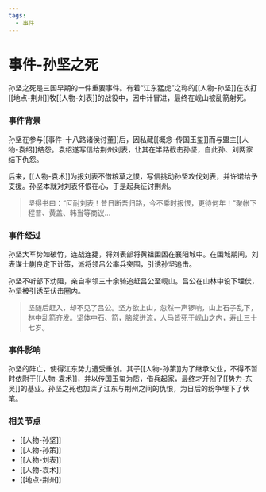 ```yaml
---
tags:
  - 事件
---
```

# 事件-孙坚之死

孙坚之死是三国早期的一件重要事件。有着“江东猛虎”之称的[[人物-孙坚]]在攻打[[地点-荆州]]牧[[人物-刘表]]的战役中，因中计冒进，最终在岘山被乱箭射死。

### 事件背景

孙坚在参与[[事件-十八路诸侯讨董]]后，因私藏[[概念-传国玉玺]]而与盟主[[人物-袁绍]]结怨。袁绍遂写信给荆州刘表，让其在半路截击孙坚，自此孙、刘两家结下仇怨。

后来，[[人物-袁术]]为报刘表不借粮草之恨，写信挑动孙坚攻伐刘表，并许诺给予支援。孙坚本就对刘表怀恨在心，于是起兵征讨荆州。

> 坚得书曰：“叵耐刘表！昔日断吾归路，今不乘时报恨，更待何年！”聚帐下程普、黄盖、韩当等商议...

### 事件经过

孙坚大军势如破竹，连战连捷，将刘表部将黄祖围困在襄阳城中。在围城期间，刘表谋士蒯良定下计策，派将领吕公率兵突围，引诱孙坚追击。

孙坚不听部下劝阻，亲自率领三十余骑追赶吕公至岘山。吕公在山林中设下埋伏，孙坚被引诱至伏击圈内。

> 坚随后赶入，却不见了吕公。坚方欲上山，忽然一声锣响，山上石子乱下，林中乱箭齐发。坚体中石、箭，脑浆迸流，人马皆死于岘山之内，寿止三十七岁。

### 事件影响

孙坚的阵亡，使得江东势力遭受重创。其子[[人物-孙策]]为了继承父业，不得不暂时依附于[[人物-袁术]]，并以传国玉玺为质，借兵起家，最终才开创了[[势力-东吴]]的基业。孙坚之死也加深了江东与荆州之间的仇恨，为日后的纷争埋下了伏笔。

### 相关节点
- [[人物-孙坚]]
- [[人物-孙策]]
- [[人物-刘表]]
- [[人物-袁术]]
- [[地点-荆州]]
